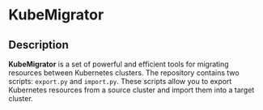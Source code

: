 # KubeMigrator

## Description
**KubeMigrator** is a set of powerful and efficient tools for migrating resources between Kubernetes clusters. The repository contains two scripts: `export.py` and `import.py`. These scripts allow you to export Kubernetes resources from a source cluster and import them into a target cluster.
